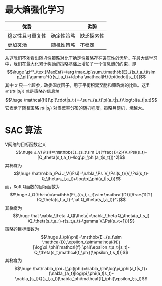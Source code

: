 # 最大熵强化学习
| 优势             |            | 劣势       |     
| ---------------- | ---------- | ---------- | 
| 稳定性且可重复性 | 确定性策略 | 缺乏探索性 |     
| 更加灵活         | 随机性策略 | 不稳定     |     

从这我们不难看出随机性策略对比于确定性策略存在碾压性的优势。在最大熵学习中，我们在最大化累计奖励的策略基础上增加了一个信息熵的约束，即$$\huge \pi^*_\text{MaxEnt}=\arg \max_\pi\sum_t\mathbb{E}_{(s_t,a_t)\sim p_\pi}[\gamma^t(r(s_t,a_t)+\alpha \mathcal{H}(\pi(\cdot|s_t)))]$$
其中 $\alpha$ 只一个超参，政委温度因子，用于平衡积累奖励和策略熵的比重。这里 $\mathcal{H}(\pi(\cdot|s_t))$ 就是策略的信息熵$$\huge \mathcal{H}(\pi(\cdot|s_t))=-\sum_{a_t}\pi(a_t|s_t)\log\pi(a_t|s_t)$$
它表示了随机策略 $\pi(\cdot|s_t)$ 对应概率分布的随机程度，策略月随机，熵越大。

# SAC 算法
V网络的目标函数定义$$\huge J_V(\Psi)=\mathbb{E}_{s_t\sim D}[\frac{1}{2}(V_\Psi(s_t)-[Q_\theta(s_t,a_t)-\log\pi_\phi(a_t|s_t)])^2]$$
其梯度为$$\huge \hat\nabla_\Psi J_V(\Psi)=\nabla_\Psi V_\Psi(s_t)(V_\Psi(s_t)-Q_\theta(s_t,a_t)+\log\pi_\phi(a_t|s_t))$$
而，Soft Q函数的目标函数为$$\huge J_Q(\theta)=\mathbb{E}_{(s_t,a_t)\sim \mathcal{D}}[\frac{1}{2}(Q_\theta(s_t,a_t)-\hat Q_\theta(s_t,a_t))^2]$$
其梯度为$$\huge \hat \nabla_\theta J_Q(\theta)=\nabla_\theta Q_\theta(a_t,s_t)(Q_\theta(s_t,a_t)-r(s_t,a_t)-\gamma V_\Psi(s_{t+1}))$$
策略的目标函数为$$\huge J_\pi(\phi)=\mathbb{E}_{s_t\sim \mathcal{D},\epsilon_t\sim\mathcal{N}}[\log\pi_\phi(\mathcal{f}_\phi(\epsilon_t;s_t)|s_t)-Q_\theta(s_t,\mathcal{f_\phi}(\epsilon_t;s_t))]$$
其梯度为$$\huge \hat\nabla_\phi J_\pi(\phi)=\nabla_\phi\log\pi_\phi(a_t|s_t)+(\nabla_{a_t}]log\pi_\phi(a_t|s_t)-\nabla_{s_t}Q(s_t,a_t))\nabla_\phi\mathcal{f}_\phi(\epsilon_t;s_t)$$

